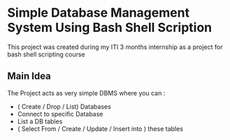 # Simple Database Management System Using Bash Shell Scription

This project was created during my ITI 3 months internship as a project for bash shell scripting course

## Main Idea

The Project acts as very simple DBMS where you can : 

- ( Create / Drop / List) Databases
- Connect to specific Database
- List a DB tables
- ( Select From / Create / Update / Insert into ) these tables
